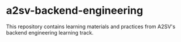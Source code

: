 # a2sv-backend-engineering
This repository contains learning materials and practices from A2SV's backend engineering learning track.
